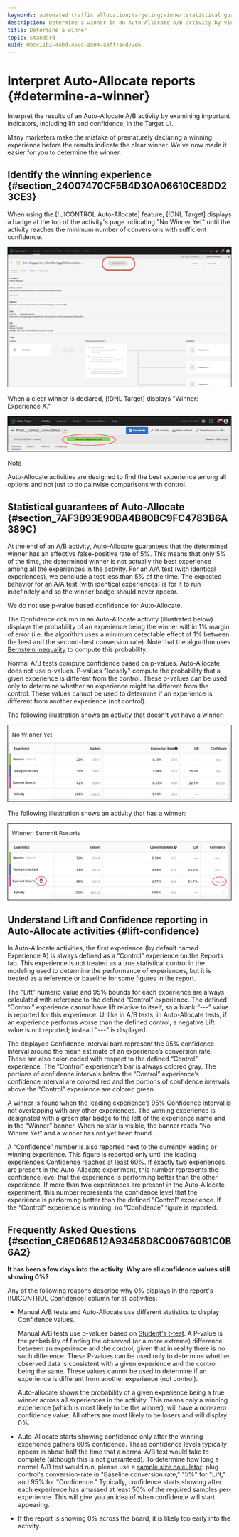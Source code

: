 ```yaml
---
keywords: automated traffic allocation;targeting;winner;statistical guarantee;confidence;determine winner;lift;confidence;default;default experience
description: Determine a winner in an Auto-Allocate A/B activity by viewing indicators in the Target UI.
title: Determine a winner
topic: Standard
uuid: 0bcc11b2-44bd-450c-a504-a8ff7a4d72e6
---
```


# Interpret Auto-Allocate reports {#determine-a-winner}

Interpret the results of an Auto-Allocate A/B activity by examining important indicators, including lift and confidence, in the Target UI.

Many marketers make the mistake of prematurely declaring a winning experience before the results indicate the clear winner. We've now made it easier for you to determine the winner.

## Identify the winning experience {#section_24007470CF5B4D30A06610CE8DD23CE3}

When using the [!UICONTROL Auto-Allocate] feature, [!DNL Target] displays a badge at the top of the activity's page indicating "No Winner Yet" until the activity reaches the minimum number of conversions with sufficient confidence.

![No Winner badge](/help/c-activities/automated-traffic-allocation/assets/no-winner.png)

When a clear winner is declared, [!DNL Target] displays "Winner: Experience X."

![](assets/auto_traffic_winner.png)

>[!NOTE]
>
>Auto-Allocate activities are designed to find the best experience among all options and not just to do pairwise comparisons with control.

## Statistical guarantees of Auto-Allocate {#section_7AF3B93E90BA4B80BC9FC4783B6A389C}

At the end of an A/B activity, Auto-Allocate guarantees that the determined winner has an effective false-positive rate of 5%. This means that only 5% of the time, the determined winner is not actually the best experience among all the experiences in the activity. For an A/A test (with identical experiences), we conclude a test less than 5% of the time. The expected behavior for an A/A test (with identical experiences) is for it to run indefinitely and so the winner badge should never appear.

We do not use p-value based confidence for Auto-Allocate.

The Confidence column in an Auto-Allocate activity (illustrated below) displays the probability of an experience being the winner within 1% margin of error (i.e. the algorithm uses a minimum detectable effect of 1% between the best and the second-best conversion rate). Note that the algorithm uses [Bernstein Inequality](https://en.wikipedia.org/wiki/Bernstein_inequalities_(probability_theory)) to compute this probability.

Normal A/B tests compute confidence based on p-values. Auto-Allocate does not use p-values. P-values "loosely" compute the probability that a given experience is different from the control. These p-values can be used only to determine whether an experience might be different from the control. These values cannot be used to determine if an experience is different from another experience (not control).

The following illustration shows an activity that doesn't yet have a winner:

![](assets/no_winner.png)

The following illustration shows an activity that has a winner:

![](assets/winner_found.png)

## Understand Lift and Confidence reporting in Auto-Allocate activities {#lift-confidence}

In Auto-Allocate activities, the first experience (by default named Experience A) is always defined as a “Control” experience on the Reports tab. This experience is not treated as a true statistical control in the modeling used to determine the performance of experiences, but it is treated as a reference or baseline for some figures in the report.

The "Lift” numeric value and 95% bounds for each experience are always calculated with reference to the defined “Control” experience. The defined “Control” experience cannot have lift relative to itself, so a blank “---” value is reported for this experience. Unlike in A/B tests, in Auto-Allocate tests, if an experience performs worse than the defined control, a negative Lift value is not reported; instead “---” is displayed.

The displayed Confidence Interval bars represent the 95% confidence interval around the mean estimate of an experience’s conversion rate. These are also color-coded with respect to the defined “Control” experience. The “Control” experience’s bar is always colored gray. The portions of confidence intervals below the “Control” experience’s confidence interval are colored red and the portions of confidence intervals above the “Control” experience are colored green.

A winner is found when the leading experience’s 95% Confidence Interval is not overlapping with any other experiences. The winning experience is designated with a green star badge to the left of the experience name and in the “Winner” banner. When no star is visible, the banner reads “No Winner Yet” and a winner has not yet been found.

A “Confidence” number is also reported next to the currently leading or winning experience. This figure is reported only until the leading experience’s Confidence reaches at least 60%. If exactly two experiences are present in the Auto-Allocate experiment, this number represents the confidence level that the experience is performing better than the other experience. If more than two experiences are present in the Auto-Allocate experiment, this number represents the confidence level that the experience is performing better than the defined “Control” experience. If the “Control” experience is winning, no “Confidence” figure is reported.

## Frequently Asked Questions {#section_C8E068512A93458D8C006760B1C0B6A2}

**It has been a few days into the activity. Why are all confidence values still showing 0%?**

Any of the following reasons describe why 0% displays in the report's [!UICONTROL Confidence] column for all activities:

* Manual A/B tests and Auto-Allocate use different statistics to display Confidence values.

  Manual A/B tests use p-values based on [Student's t-test](https://en.wikipedia.org/wiki/Student%27s_t-test). A P-value is the probability of finding the observed (or a more extreme) difference between an experience and the control, given that in reality there is no such difference. These P-values can be used only to determine whether observed data is consistent with a given experience and the control being the same. These values cannot be used to determine if an experience is different from another experience (not control).

  Auto-allocate shows the probability of a given experience being a true winner across all experiences in the activity. This means only a winning experience (which is most likely to be the winner), will have a non-zero confidence value. All others are most likely to be losers and will display 0%. 

* Auto-Allocate starts showing confidence only after the winning experience gathers 60% confidence. These confidence levels typically appear in about half the time that a normal A/B test would take to complete (although this is not guaranteed). To determine how long a normal A/B test would run, please use a [sample size calculator](https://docs.adobe.com/content/target-microsite/testcalculator.html): plug control's conversion-rate in "Baseline conversion rate," "5%" for "Lift," and 95% for "Confidence." Typically, confidence starts showing after each experience has amassed at least 50% of the required samples per-experience. This will give you an idea of when confidence will start appearing. 
* If the report is showing 0% across the board, it is likely too early into the activity.

